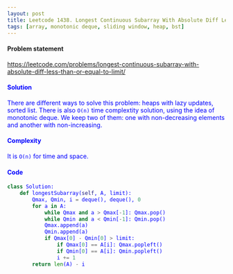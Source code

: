 ```yaml
---
layout: post
title: Leetcode 1438. Longest Continuous Subarray With Absolute Diff Less Than or Equal to Limit
tags: [array, monotonic deque, sliding window, heap, bst]
---
```


#### Problem statement

<a href="https://leetcode.com/problems/longest-continuous-subarray-with-absolute-diff-less-than-or-equal-to-limit/"> <font color = blue>https://leetcode.com/problems/longest-continuous-subarray-with-absolute-diff-less-than-or-equal-to-limit/

#### Solution
There are different ways to solve this problem: heaps with lazy updates, sorted list. There is also `O(n)` time complextity solution, using the idea of monotonic deque. We keep two of them: one with non-decreasing elements and another with non-increasing.

#### Complexity
It is `O(n)` for time and space.

#### Code
```python
class Solution:
    def longestSubarray(self, A, limit):
        Qmax, Qmin, i = deque(), deque(), 0
        for a in A:
            while Qmax and a > Qmax[-1]: Qmax.pop()
            while Qmin and a < Qmin[-1]: Qmin.pop()
            Qmax.append(a)
            Qmin.append(a)
            if Qmax[0] - Qmin[0] > limit:
                if Qmax[0] == A[i]: Qmax.popleft()
                if Qmin[0] == A[i]: Qmin.popleft()
                i += 1
        return len(A) - i
```
